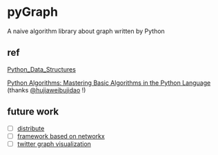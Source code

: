 # pyGraph

A naive algorithm library about graph written by Python 

## ref

[Python_Data_Structures](https://github.com/mirob2005/Python_Data_Structures/tree/master/Graphs )

[Python Algorithms: Mastering Basic Algorithms in the Python Language](http://link.springer.com/book/10.1007%2F978-1-4302-3238-4) (thanks [@hujiaweibujidao](https://hujiaweibujidao.github.io/python/) !)

## future work

- [ ] [distribute](https://github.com/arjun-menon/Distributed-Graph-Algorithms)
- [ ] [framework based on networkx](https://github.com/bdcht/grandalf)
- [ ] [twitter graph visualization](https://github.com/JohnCoogan/twitter-graph-visualization)
